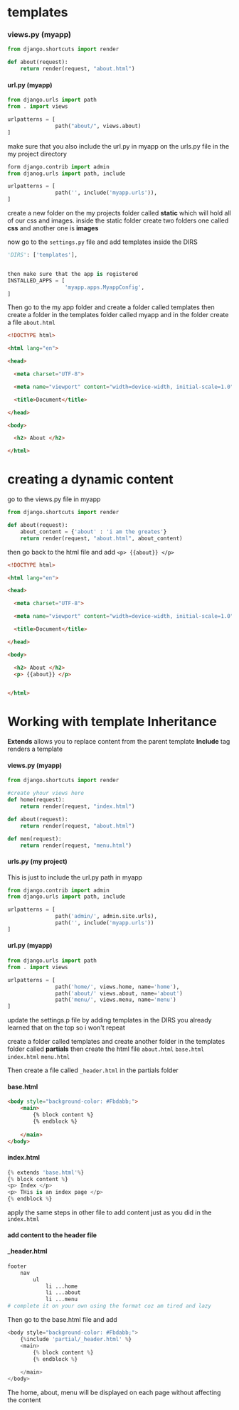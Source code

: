 
# templates

### views.py (myapp)

```python
from django.shortcuts import render

def about(request):
	return render(request, "about.html")
```


#### url.py (myapp)

```python
from django.urls import path
from . import views 

urlpatterns = [
			   path("about/", views.about)
]
```

make sure that you also include the url.py in myapp on the urls.py file in the my project directory

```python
form django.contrib import admin
from djanog.urls import path, include

urlpatterns = [
			   path('', include('myapp.urls')),
]
```


create a new folder on the my projects folder called **static** which will hold all of our css and images. inside the static folder create two folders one called **css** and another one is **images**

now go to the `settings.py`  file and add templates inside the DIRS

```python
'DIRS': ['templates'],


then make sure that the app is registered
INSTALLED_APPS = [
				  'myapp.apps.MyappConfig',
]
```


Then go to the my app folder and create a folder called templates then create a folder in the templates folder called myapp and in the folder create a file  `about.html`

```html
<!DOCTYPE html>

<html lang="en">

<head>

  <meta charset="UTF-8">

  <meta name="viewport" content="width=device-width, initial-scale=1.0">

  <title>Document</title>

</head>

<body>

  <h2> About </h2>

</html>
```


# creating a dynamic content

go to the views.py file in myapp

```python
from django.shortcuts import render

def about(request):
	about_content = {'about' : 'i am the greates'}
	return render(request, "about.html", about_content)
```

then go back to the html file and add `<p> {{about}} </p>`

```html
<!DOCTYPE html>

<html lang="en">

<head>

  <meta charset="UTF-8">

  <meta name="viewport" content="width=device-width, initial-scale=1.0">

  <title>Document</title>

</head>

<body>

  <h2> About </h2>
  <p> {{about}} </p>


</html>
```


# Working with template Inheritance

**Extends** allows you to replace content from the parent template
**Include** tag renders a template

#### views.py (myapp)
```python
from django.shortcuts import render

#create yhour views here
def home(request):
	return render(request, "index.html")

def about(request):
	return render(request, "about.html")

def men(request):
	return render(request, "menu.html")
```

#### urls.py (my project)
This is just to include the url.py path in myapp
```python
from django.contrib import admin
from django.urls import path, include

urlpatterns = [
			   path('admin/', admin.site.urls),
			   path('', include('myapp.urls'))
]
```

#### url.py (myapp)
```python
from django.urls import path
from . import views

urlpatterns = [
			   path('home/', views.home, name='home'),
			   path('about/' views.about, name='about')
			   path('menu/', views.menu, name='menu')
]
```

update the settings.p file by adding templates in the DIRS
you already learned that on the top so i won't repeat

create a folder called templates and create another folder in the templates folder called **partials**
	then create the html file  `about.html`  `base.html`  `index.html`  `menu.html` 

Then create a file called `_header.html`  in the partials folder

#### base.html
```html
<body style="background-color: #Fbdabb;"> 
	<main>
		{% block content %}
		{% endblock %}
		
	</main>
</body>
```


#### index.html
```python
{% extends 'base.html'%}
{% block content %}
<p> Index </p>
<p> THis is an index page </p>
{% endblock %}
```


apply the same steps in other file to add content just as you did in the `index.html`  


#### add content to the header file

#### _header.html
```python
footer
	nav
		ul
			li ...home
			li ...about
			li ...menu
# complete it on your own using the format coz am tired and lazy
```

Then go to the base.html file and add
```python
<body style="background-color: #Fbdabb;"> 
	{%include 'partial/_header.html' %}
	<main>
		{% block content %}
		{% endblock %}
		
	</main>
</body>
```

The home, about, menu will be displayed on each page without affecting the content